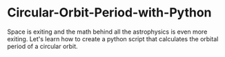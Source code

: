 # Circular-Orbit-Period-with-Python
Space is exiting and the math behind all the astrophysics is even more exiting. Let's learn how to create a python script that calculates the orbital period of a circular orbit.
